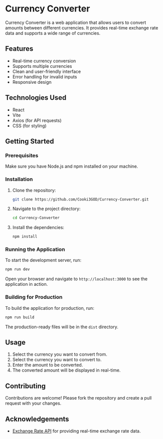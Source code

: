 # Currency Converter

Currency Converter is a web application that allows users to convert amounts between different currencies. It provides real-time exchange rate data and supports a wide range of currencies.

## Features

- Real-time currency conversion
- Supports multiple currencies
- Clean and user-friendly interface
- Error handling for invalid inputs
- Responsive design

## Technologies Used

- React
- Vite
- Axios (for API requests)
- CSS (for styling)

## Getting Started

### Prerequisites

Make sure you have Node.js and npm installed on your machine.

### Installation

1. Clone the repository:
   ```bash
   git clone https://github.com/Cooki3GOD/Currency-Converter.git
   ```
2. Navigate to the project directory:
   ```bash
   cd Currency-Converter
   ```
3. Install the dependencies:
   ```bash
   npm install
   ```

### Running the Application

To start the development server, run:
```bash
npm run dev
```
Open your browser and navigate to `http://localhost:3000` to see the application in action.

### Building for Production

To build the application for production, run:
```bash
npm run build
```
The production-ready files will be in the `dist` directory.

## Usage

1. Select the currency you want to convert from.
2. Select the currency you want to convert to.
3. Enter the amount to be converted.
4. The converted amount will be displayed in real-time.

## Contributing

Contributions are welcome! Please fork the repository and create a pull request with your changes.

## Acknowledgements

- [Exchange Rate API](https://www.exchangerate-api.com/) for providing real-time exchange rate data.
